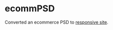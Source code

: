 # ecommPSD
Converted an ecommerce PSD to <a href="http://www.amytangcodes.com/ecommPSD/">responsive site</a>.



